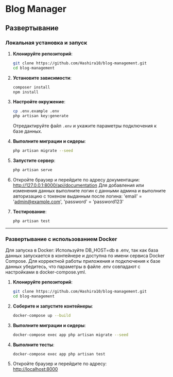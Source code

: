 
# Blog Manager

## Развертывание

### Локальная установка и запуск

1. **Клонируйте репозиторий**:
    ```bash
    git clone https://github.com/Hashira10/blog-management.git
    cd blog-management
    ```

2. **Установите зависимости**:
    ```bash
    composer install
    npm install
    ```

3. **Настройте окружение**:
    ```bash
    cp .env.example .env
    php artisan key:generate
    ```
    Отредактируйте файл `.env` и укажите параметры подключения к базе данных.

5. **Выполните миграции и сидеры**:
    ```bash
    php artisan migrate --seed
    ```

6. **Запустите сервер**:
    ```bash
    php artisan serve
    ```

7. Откройте браузер и перейдите по адресу документации:  
    http://127.0.0.1:8000/api/documentation
   Для добавления или изменения данных выполните логин с данными админа и выполните авторизацию с токеном выданным после логина:
   'email' = 'admin@example.com',
   'password' = 'password123'

6. **Тестирование**:
    ```bash
    php artisan test
    ```

---

### Развертывание с использованием Docker

Для запуска в Docker:
Используйте DB_HOST=db в .env, так как база данных запускается в контейнере и доступна по имени сервиса Docker Compose. Для корректной работы приложения и подключения к базе данных убедитесь, что параметры в файле .env совпадают с настройками в docker-compose.yml.

1. **Клонируйте репозиторий**:
    ```bash
    git clone https://github.com/Hashira10/blog-management.git
    cd blog-management
    ```

2. **Соберите и запустите контейнеры**:
    ```bash
    docker-compose up --build
    ```

3. **Выполните миграции и сидеры**:
    ```bash
    docker-compose exec app php artisan migrate --seed
    ```
3. **Выполните тесты**:
    ```bash
    docker-compose exec app php artisan test
    ```

6. Откройте браузер и перейдите по адресу:  
    [http://localhost:8000](http://localhost:8000)
